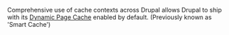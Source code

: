 Comprehensive use of cache contexts across Drupal allows Drupal to ship with its [Dynamic Page Cache](https://www.drupal.org/documentation/modules/smart%5Fcache) enabled by default. (Previously known as 'Smart Cache')